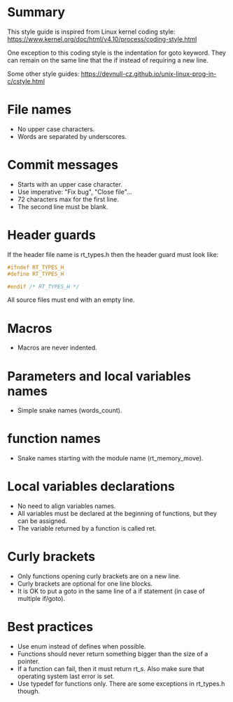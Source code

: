 # Summary

This style guide is inspired from Linux kernel coding style:
https://www.kernel.org/doc/html/v4.10/process/coding-style.html

One exception to this coding style is the indentation for goto keyword.
They can remain on the same line that the if instead of requiring a new line.

Some other style guides:
https://devnull-cz.github.io/unix-linux-prog-in-c/cstyle.html

# File names

* No upper case characters.
* Words are separated by underscores.

# Commit messages

* Starts with an upper case character.
* Use imperative: "Fix bug", "Close file"...
* 72 characters max for the first line.
* The second line must be blank.

# Header guards

If the header file name is rt_types.h then the header guard must look like:
```c
#ifndef RT_TYPES_H
#define RT_TYPES_H

#endif /* RT_TYPES_H */
```

All source files must end with an empty line.

# Macros

* Macros are never indented.

# Parameters and local variables names

* Simple snake names (words_count). 

# function names

* Snake names starting with the module name (rt_memory_move).

# Local variables declarations

* No need to align variables names.
* All variables must be declared at the beginning of functions, but they can be assigned.
* The variable returned by a function is called ret.

# Curly brackets

* Only functions opening curly brackets are on a new line.
* Curly brackets are optional for one line blocks.
* It is OK to put a goto in the same line of a if statement (in case of multiple if/goto).

# Best practices

* Use enum instead of defines when possible.
* Functions should never return something bigger than the size of a pointer.
* If a function can fail, then it must return rt_s. Also make sure that operating system last error is set.
* Use typedef for functions only. There are some exceptions in rt_types.h though.
